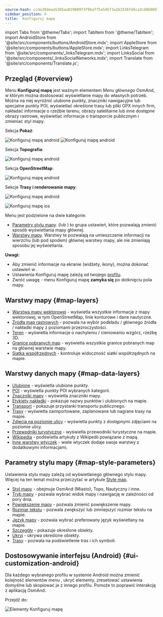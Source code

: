 ```yaml
---
source-hash: cc4a39deaa5305aa029009f3f9baff5a545f3a163336fd6ca3c80b085166c351
sidebar_position: 4
title:  Konfiguruj mapę
---
```

import Tabs from '@theme/Tabs';
import TabItem from '@theme/TabItem';
import AndroidStore from '@site/src/components/buttons/AndroidStore.mdx';
import AppleStore from '@site/src/components/buttons/AppleStore.mdx';
import LinksTelegram from '@site/src/components/_linksTelegram.mdx';
import LinksSocial from '@site/src/components/_linksSocialNetworks.mdx';
import Translate from '@site/src/components/Translate.js';



## Przegląd {#overview}

Menu **Konfiguruj mapę** jest ważnym elementem *Menu głównego* OsmAnd, w którym można dostosować wyświetlanie mapy do własnych potrzeb. Można na niej wyróżnić ulubione punkty, znaczniki nawigacyjne lub specjalne punkty POI, wyświetlać określone trasy lub pliki GPX innych firm, nakładać informacje o rzeźbie terenu, obrazy satelitarne lub inne dostępne obrazy rastrowe, wyświetlać informacje o transporcie publicznym i zmieniać styl mapy.

<Tabs groupId="operating-systems" queryString="current-os">

<TabItem value="android" label="Android">

Sekcja **Pokaż**:

![Konfiguruj mapę android](@site/static/img/map/configure_map_show1_andr.png)  ![Konfiguruj mapę android](@site/static/img/map/configure_map_show2_andr.png)

Sekcja **Topografia**:

![Konfiguruj mapę android](@site/static/img/map/configure_map_topography_andr.png)

Sekcja **OpenStreetMap**:

![Konfiguruj mapę android](@site/static/img/map/configure_map_osm_andr.png)

Sekcje **Trasy i renderowanie mapy**:

![Konfiguruj mapę android](@site/static/img/map/configure_map_routes&Map_rendering_andr.png)

</TabItem>

<TabItem value="ios" label="iOS">

![Konfiguruj mapę ios](@site/static/img/map/configure-map-ios.png)

</TabItem>

</Tabs>


Menu **<Translate android="true" ids="configure_map"/>** jest podzielone na dwie kategorie:

- [Parametry stylu mapy](#map-style-parameters). **<Translate android="true" ids="map_widget_map_rendering"/>** (lub **<Translate ios="true" ids="map_widget_renderer"/>**) to grupa ustawień, które pozwalają zmienić sposób wyświetlania mapy głównej.
- [Warstwy mapy](#map-layers). Warstwy te pozwalają na umieszczenie informacji na wierzchu (lub pod spodem) głównej warstwy mapy, ale nie zmieniają sposobu jej wyświetlania.

**Uwagi:**

- Aby zmienić informacje na ekranie (widżety, ikony), można dokonać ustawień w [<Translate android="true" ids="layer_map_appearance"/>](../widgets/index.md).
- Ustawienia Konfiguruj mapę zależą od twojego [profilu](../personal/profiles.md).
- Zwróć uwagę - menu Konfiguruj mapę **zamyka się** po dotknięciu pola mapy.

## Warstwy mapy {#map-layers}

- [Warstwa mapy wektorowej](../map/vector-maps.md) - wyświetla wszystkie informacje z mapy wektorowej, w tym OpenStreetMap, linie konturowe i dane nautyczne.
- [Źródła map rastrowych](../map/raster-maps.md#select-raster-maps) - pozwala na wybór podkładu / głównego źródła / nakładki mapy z poziomami przezroczystości.
- [Teren](../plugins/topography.md#hillshade-slope-and-altitude-layers) - wyświetla informacje o nachyleniu / cieniowaniu wzgórz, rzeźbę 3D.
- [Granice pobranych map](../map/vector-maps.md#show-borders) - wyświetla wszystkie granice pobranych map na głównej warstwie mapy.
- [Siatka współrzędnych](../map/vector-maps.md#coordinates-grid) - kontroluje widoczność siatki współrzędnych na mapie.

## Warstwy danych mapy {#map-data-layers}

   - [Ulubione](../map/point-layers-on-map.md) - wyświetla ulubione punkty.
   - [POI](../map/point-layers-on-map.md) - wyświetla punkty POI wybranych kategorii.
   - [Znaczniki mapy](../map/point-layers-on-map.md) - wyświetla znaczniki mapy.
   - [Etykiety nakładki](../map/point-layers-on-map.md) - pokazuje nazwy punktów i ulubionych na mapie.
   - [Transport](../map/vector-maps.md#transport) - pokazuje przystanki transportu publicznego.
   - [Trasy](../map/tracks/index.md) - wyświetla zaimportowane, zaplanowane lub nagrane trasy na mapie.
   - [Zdjęcia na poziomie ulicy](../plugins/mapillary.md#map-layer) - wyświetla punkty z dostępnymi zdjęciami na poziomie ulicy.
   - [Przewodniki turystyczne](../plan-route/travel-guides.md) - wyświetla przewodniki turystyczne na mapie.
   - [Wikipedia](../plugins/wikipedia.md) - podświetla artykuły z Wikipedii powiązane z mapą.
   - [Inne warstwy wtyczek](../plugins/index.md#configure-plugin) - wiele wtyczek dodaje swoje warstwy z dodatkowymi informacjami.

## Parametry stylu mapy {#map-style-parameters}

Ustawienia stylu mapy zależą od wyświetlanego głównego stylu mapy. Więcej na ten temat można przeczytać w artykule [Style map](../map/vector-maps).

   - [Styl mapy](../map/vector-maps.md#default-map-styles) - obejmuje OsmAnd (Miasto), Topo, Nautyczny i inne.
   - [Tryb mapy](../map/vector-maps.md#map-mode) - pozwala wybrać widok mapy i nawigację w zależności od pory dnia.
   - [Powiększenie mapy](../map/vector-maps.md#map-magnifier) - pozwala zmienić powiększenie mapy.
   - [Rozmiar tekstu](../map/vector-maps.md#text-size) - pozwala zwiększyć lub zmniejszyć rozmiar tekstu na mapie.
   - [Język mapy](../map/vector-maps.md#map-language) - pozwala wybrać preferowany język wyświetlany na mapie.
   - [Szczegóły](../map/vector-maps.md#details) - pokazuje określone obiekty.
   - [Ukryj](../map/vector-maps.md#hide) - ukrywa określone obiekty.
   - [Trasy](../map/vector-maps.md#routes) - pozwala na podświetlenie tras i ich symboli.


## Dostosowywanie interfejsu (Android) {#ui-customization-android}

Dla każdego wybranego profilu w systemie Android można zmienić kolejność elementów menu <Translate android="true" ids="configure_map"/>, ukryć elementy, zresetować ustawienia domyślne lub skopiować je z innego profilu. Pomoże to poprawić interakcję z aplikacją OsmAnd.

Przejdź do: *<Translate android="true" ids="shared_string_menu,configure_profile,ui_customization,configure_map"/>*

![Elementy Konfiguruj mapę](@site/static/img/settings/configure-screen-ui-customization.png)